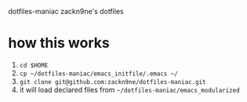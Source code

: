dotfiles-maniac zackn9ne's dotfiles
# how this works

1. `cd $HOME`
2. `cp ~/dotfiles-maniac/emacs_initfile/.emacs ~/`
3. `git clone git@github.com:zackn9ne/dotfiles-maniac.git`
4. it will load declared files from `~/dotfiles-maniac/emacs_modularized`
